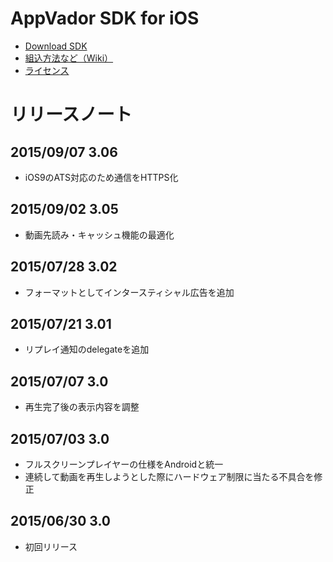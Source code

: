 # AppVador SDK for iOS

* [Download SDK](https://github.com/appvador/AppVadorSample-3.0-iOS/blob/master/AppVadorSDK.framework.3.06.zip)
* [組込方法など（Wiki）](https://github.com/appvador/AppVadorSample-3.0-iOS/wiki)
* [ライセンス](https://github.com/appvador/AppVadorSample-3.0-iOS/wiki/license)

# リリースノート

## 2015/09/07 3.06

* iOS9のATS対応のため通信をHTTPS化

## 2015/09/02 3.05

* 動画先読み・キャッシュ機能の最適化


## 2015/07/28 3.02

* フォーマットとしてインタースティシャル広告を追加

## 2015/07/21 3.01

* リプレイ通知のdelegateを追加

## 2015/07/07 3.0

* 再生完了後の表示内容を調整

## 2015/07/03 3.0

* フルスクリーンプレイヤーの仕様をAndroidと統一
* 連続して動画を再生しようとした際にハードウェア制限に当たる不具合を修正

## 2015/06/30 3.0

* 初回リリース
